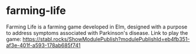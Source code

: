 # farming-life
Farming Life is a farming game developed in Elm, designed with a purpose to address symptoms associated with Parkinson's disease.
Link to play the game: https://stabl.rocks/ShowModulePublish?modulePublishId=eb4fb351-af3e-401f-a593-178ab685f741
